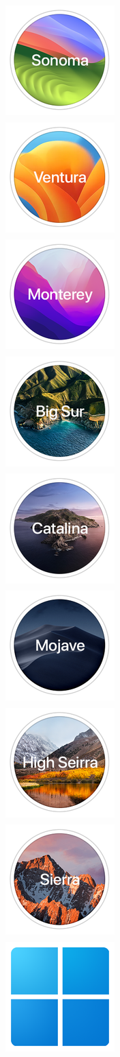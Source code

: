 <p align="center"><img src=os/Sonoma.png></p>
<p align="center"><img src=os/Ventura.png></p>
<p align="center"><img src=os/Monterey.png></p>
<p align="center"><img src=os/Big_Sur.png></p>
<p align="center"><img src=os/Catalina.png></p>
<p align="center"><img src=os/Mojave.png></p>
<p align="center"><img src=os/High_Sierra.png></p>
<p align="center"><img src=os/Sierra.png></p>
<p align="center"><img src=os/win.png></p>